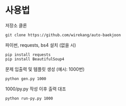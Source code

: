 # 사용법

저장소 클론

```
git clone https://github.com/wirekang/auto-baekjoon
```

파이썬, requests, bs4 설치 (없을 시)

```
pip install requests   
pip install BeautifulSoup4  
```

문제 입출력 및 템플릿 생성 (예시: 1000번)

```
python gen.py 1000
```

1000/py.py 작성 이후 출력 대조

```
python run-py.py 1000
```
